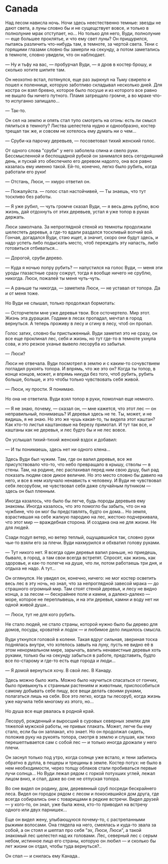 # Canada
Над лесом нависла ночь. Ночи здесь неестественно темные: звезды не дают света, а луны словно бы и не сущещствует вовсе, и только в полнолуние мрак отступает, но... Но только для него, Вуди, полнолуние — еще большее проклятье, и что ему свет луны? Он прищурился, пытаясь различить что-нибудь там, в темноте, за чертой света. Тени с горящими глазами словно бы замерли на секунду, а потом заметались в темноте, словно увидели, что он наблюдает.

— Ну и тьфу на вас, — пробурчал Вуди, — я дров в костер брошу, и сколько хотите шипите там.

Он неохотно встал, потянулся, еще раз зыркнул на Тьму свирепо и пошел к поленнице, которую заботливо складывал несколько дней. Для костра он взял бревно, которое было посуше и из которого все равно не вышло бы ничего путного. Пламя затрещало громче, а во мраке что-то испуганно запищало...

— Так-то.

Он сел на землю и опять стал тупо смотреть на огонь: есть ли смысл пялиться в темноту? Листва шелестела нудно и однообразно, костер трещал так же, и совсем не хотелось ему думать ни о чем...

— Сруби-ка парочку деревьев, — посоветовал тихий женский голос.

От одного слова "сруби" у него заболела спина и свело руки. Бессмысленной и беспощадной рубкой он занимался весь сегодняшний день, и пускай это обеспечило его деревом надолго, она все равно казалась ему именно такой. Ей-то, конечно, легко было рубить, когда работали его руки!

— Отстань, Люси, — хмуро ответил он.

— Пожалуйста. — голос стал настойчивей, — Ты знаешь, что тут тоскливо без работы.

— Я уже рубил, — чуть громче сказал Вуди, — я весь день рублю, всю жизнь, дай отдохнуть от этих деревьев, устал я уже топор в руках держать.

Люси замолчала. За непроглядной стеной из темноты продолжали шелестеть деревья, а где-то вдали раздался тоскливый волчий вой. Гончая, догадался Вуди, стаю ищет, а значит, скоро они будут здесь, и надо успеть либо подыскать место, чтоб переждать эту напасть, либо готовиться отбиваться...

— Дорогой, сруби дерево.

— Куда я ночью попру рубить? — напустился на голос Вуди, — меня эти уроды глазастные сразу сожрут, тогда я вообще ничего не срублю, никогда. Люси, пожалей ты меня чуть-чуть.

— А раньше ты никогда, — заметила Люси, — не уставал от топора. Да и от меня тоже.

Но Вуди не слышал, только продолжал бормотать:

— Осторчетели мне уже деревья твои. Все осточертело. Мир этот. Жизнь эта дурацкая. Годами в лесах пропадал, мечтал в город вернуться. А теперь проживу в лесу и сгину в лесу, чтоб он пропал.

Голос затих, словно бы пристыженный. Вуди заметил это не сразу, он все еще проклинал лес, себя и жизнь, но тут где-то в темноте ухнула сова, и это резкое уханье вывело лесоруба из забытья.

— Люси?

Люси не отвечала. Вуди посмотрел в землю и с каким-то сочувствием погладил рукоять топора. И впрямь, что же это он? Когда ты топор, в конце концов, может, и впрямь никуда без того, чтоб рубить, рубить больше, больше, и это чтобы только чувствовать себя живой.

— Люси, ну прости. Я понимаю. 

Но она не ответила. Вуди взял топор в руки, помолчал еще немного. 

— Я не знаю, почему, — сказал он, — мне кажется, что этот лес — он неправильный, понимаешь? И деревья здесь не те. Ты, может, и не видишь, я не знаю. Но это же чушь какая-то, ты видела этот каштан? Как кто-то листья каштановые на березу примотал. И тут так все, и каштаны как не деревья, и лес будто бы и не лес вовсе.

Он услышал тихий-тихий женский вздох и добавил:

— И ты понимаешь, здесь нет ни одного клена...

Здесь Вуди был чужим. Там, где он валил деревья, все же присутствовало что-то, что небо превращало в крышу, стволы — в стены. Там, на родине, лес распахивал перед ним свою душу, был рад показать людям свое дикое величие. Но это место словно бы давило на него, и все в нем излучало ненависть к человеку. И Вуди не чувствовал себя лесорубом, не чувствовал себя даже случайным путником — здесь он был пленным.

Иногда казалось, что было бы легче, будь породы деревьев ему знакомы. Иногда казалось, что это помогло бы забыть, что он на чужбине, что он мог бы представлять, будто он дома... Но земля, взрастившая на себе жалкую пародию на лес, жестоко подчеркивала, что этот мир — враждебная сторона. И создана она не для жизни. Не для людей. 

Сзади подул ветер, но ветер теплый, ощущавшийся так, словно руки чьи-то взяли его за плечи. Вуди нахмурился и обхватил голову руками.

— Тут никого нет. Я всегда один деревья валил раньше, но приедешь, бывало, в город, а там свои всегда встретят. Спросят, как жизнь, как здоровье, и как-то полегче на душе, что ли, потом работаешь три дня, и отдыха не надо. А тут...

Он оглянулся. Не увидел он, конечно, ничего: не мог костер осветить весь лес в эту ночь, но знал, что за непроглядной завесой мрака — до страшного огромный мир. Там стоят стеной деревья, и лесу не видно конца, а за лесом — бескрайнее поле и камни, а далеко-далеко — море, которое не переплывешь, и на эти деревья, камни и воду нет ни одной живой души...

— Люси, тут не для кого рубить.

Не стало людей, не стало страны, которой нужно было бы дерево для домов, посуды, кроватей и лодок — и любимое дело лишилось смысла.

Вуди уткнулся головой в колени. Такая вдруг сильная, звериная тоска поднялась внутри, что хотелось завыть на луну, пусть не видно её в этом ненормальном мире, зарычать, валить ненавистные деревья хоть руками, только бы на секунду забыться в работе, представить, будто все по-старому и где-то есть еще города и люди...

— Я домой вернуться хочу. В свой лес. В Канаду.

Здесь можно было жить. Можно было научиться спасаться от гончих, было привыкнуть к странным растениям и животным, приспособиться самому добывать себе пищу, все вещи делать своими руками, полагаться лишь на себя. Все это легко, когда ты лесоруб, когда жизнь уже научила тебя многому из этого, но... 

Но душа все еще рвалась в родной край.

Лесоруб, рожденный и выросший в суровых северных землях для тяжелой мужской работы, не привык плакать. Может, легче бы ему стало, если бы он заплакал, кто знает. Но он продолжал сидеть, положив руку на рукоять топора, смотря в землю и слушая, как тихо перешептывается сам с собой лес — и только иногда дрожали у него плечи.

Он заснул только под утро, когда солнце уже встало, и тени забились обратно в дупла, в пещеры и трещины в земле. Костер потух: не было в нем необходимости, через толщу облаков стали пробиваться первые лучи солнца... Но Вуди лежал рядом с горкой потухших углей, лежал лицом вниз, и спал, даже во сне не отпуская топора.

Во сне видел он родину, дом, деревянный сруб посреди бескрайнего леса. Видел он городок рядом с лесом и покосившийся дом друга, где всегда собирались они с товарищами в редкие встречи. Видел друзей — у кого-то, он знал, уже была жена, кто-то приводил на встречу одного или двух парнишек...

Еще он видел жену, улыбающуюся почему-то, с растрепанными рыжими волосами. Она глядела на него, смеялась и куда-то звала за собой, а он стоял и шептал про себя "эх, Люси, Люси", а такой знакомый лес шелестел над их головами. Лес, северный лес с серым небом, истинное лицо его страны, которую он любил — и сколько бы лет жизни он отдал, чтобы туда вернуться?..

Он спал — и снилась ему Канада..
